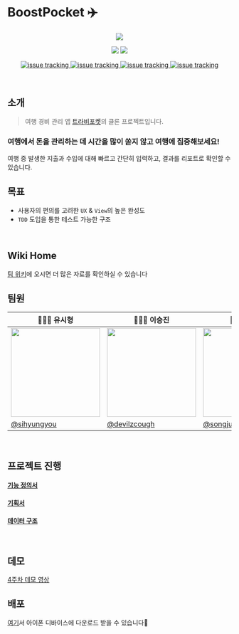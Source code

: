 # BoostPocket ✈️


<p align="middle">
  <a>
    <img src="https://user-images.githubusercontent.com/65107199/99750469-cdb56900-2b23-11eb-8e9e-b34742c87cb4.png" />
  </a>
</p>


<p align="middle">
  <a>
    <img src="https://img.shields.io/badge/swift-v5.1-red?logo=swift" />
  </a>
    <a>
    <img src="https://img.shields.io/badge/xcode-v12.1-blue?logo=xcode" />
  </a>
</p>

<p align="middle">
  <a href="https://github.com/boostcamp-2020/Project18-A-BoostPocket/issues">
    <img alt="issue tracking" src="https://img.shields.io/github/issues-raw/boostcamp-2020/Project18-A-BoostPocket?color=green"/>
  </a>
  <a href="https://github.com/boostcamp-2020/Project18-A-BoostPocket/issues">
    <img alt="issue tracking" src="https://img.shields.io/github/issues-closed-raw/boostcamp-2020/Project18-A-BoostPocket?color=red"/>
  </a>
    <a href="https://github.com/boostcamp-2020/Project18-A-BoostPocket/issues">
    <img alt="issue tracking" src="https://img.shields.io/github/issues-pr-raw/boostcamp-2020/Project18-A-BoostPocket?color=green"/>
  </a>
    <a href="https://github.com/boostcamp-2020/Project18-A-BoostPocket/issues">
    <img alt="issue tracking" src="https://img.shields.io/github/issues-pr-closed-raw/boostcamp-2020/Project18-A-BoostPocket?color=red"/>
  </a>
</p>

<br>

## 소개
> 여행 경비 관리 앱 [트라비포켓](https://apps.apple.com/kr/app/%ED%8A%B8%EB%9D%BC%EB%B9%84%ED%8F%AC%EC%BC%93-%EC%97%AC%ED%96%89%EA%B0%80%EA%B3%84%EB%B6%80-%EC%97%AC%ED%96%89-%EA%B2%BD%EB%B9%84-%EA%B4%80%EB%A6%AC/id673659438)의 클론 프로젝트입니다.
### 여행에서 돈을 관리하는 데 시간을 많이 쏟지 않고 여행에 집중해보세요!
여행 중 발생한 지출과 수입에 대해 빠르고 간단히 입력하고, 결과를 리포트로 확인할 수 있습니다.

## 목표
- 사용자의 편의를 고려한 `UX` & `View`의 높은 완성도
- `TDD` 도입을 통한 테스트 가능한 구조

<br>

## Wiki Home  
[팀 위키](https://github.com/boostcamp-2020/Project18-A-BoostPocket/wiki)에 오시면 더 많은 자료를 확인하실 수 있습니다

## 팀원
|🧑🏻‍💻 유시형|👩🏻‍💻 이승진|👩🏻‍💻 조송주|
|-|-|-|
|<img src="https://user-images.githubusercontent.com/65107199/99751943-a44a0c80-2b26-11eb-9d62-ffd30f1978b9.jpg" width="200px;">|<img src="https://user-images.githubusercontent.com/65107199/99751947-a57b3980-2b26-11eb-97d2-d68ccbb20f69.jpg" width="200px;">|<img src="https://user-images.githubusercontent.com/65107199/99751950-a6ac6680-2b26-11eb-95e5-dc209529d64d.jpg" width="200px;">|
|[@sihyungyou](https://github.com/sihyungyou)|[@devilzcough](https://github.com/devilzcough)|[@songjucho](https://github.com/songjucho)|

<br>

## 프로젝트 진행
#### [기능 정의서](https://docs.google.com/spreadsheets/d/19Urencx8R7EFYPD1Mnh1Hqx5l-yV6KTE54ZrKQ7p0JY/edit?usp=sharing)
#### [기획서](https://github.com/boostcamp-2020/Project18-A-BoostPocket/wiki/%ED%94%84%EB%A1%9C%EC%A0%9D%ED%8A%B8-%EA%B8%B0%ED%9A%8D%EC%84%9C)
#### [데이터 구조](https://github.com/boostcamp-2020/Project18-A-BoostPocket/wiki/ERD)

<br>

## 데모  
[4주차 데모 영상](https://youtu.be/gzoJWoKQhDs)  

## 배포  
[여기](https://kr.object.ncloudstorage.com/boostpocket-week3/Download.html)서 아이폰 디바이스에 다운로드 받을 수 있습니다👏  
